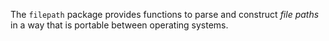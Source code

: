 The `filepath` package provides functions to parse and construct *file paths* in a way that is portable between operating systems.
